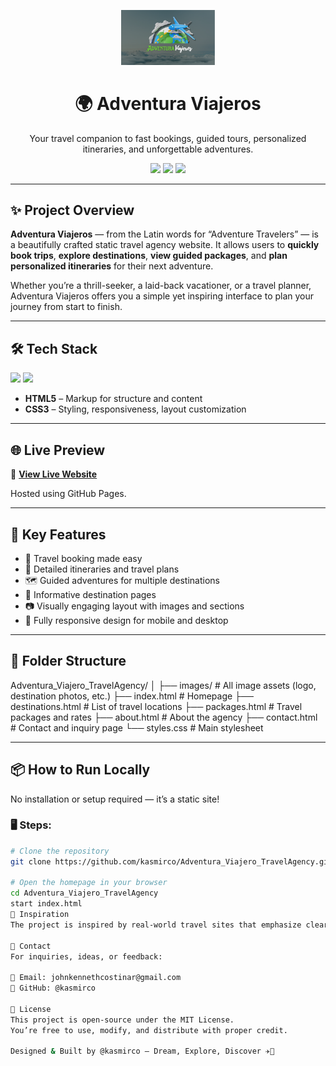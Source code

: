 <!-- Banner -->
<p align="center">
  <img src="https://raw.githubusercontent.com/kasmirco/Adventura_Viajero_TravelAgency/main/files/AV.PNG" width="150" alt="Adventura Viajeros Logo" />
</p>


<h1 align="center">🌍 Adventura Viajeros</h1>

<p align="center">
  Your travel companion to fast bookings, guided tours, personalized itineraries, and unforgettable adventures.
</p>

<p align="center">
  <img src="https://img.shields.io/badge/status-active-brightgreen.svg" />
  <img src="https://img.shields.io/badge/build-static-orange" />
  <img src="https://img.shields.io/badge/focus-travel%20&%20booking-blueviolet" />
</p>

---

## ✨ Project Overview

**Adventura Viajeros** — from the Latin words for “Adventure Travelers” — is a beautifully crafted static travel agency website. It allows users to **quickly book trips**, **explore destinations**, **view guided packages**, and **plan personalized itineraries** for their next adventure.

Whether you’re a thrill-seeker, a laid-back vacationer, or a travel planner, Adventura Viajeros offers you a simple yet inspiring interface to plan your journey from start to finish.

---

## 🛠️ Tech Stack

<p align="left">
  <img src="https://img.shields.io/badge/HTML5-E34F26?style=for-the-badge&logo=html5&logoColor=white" />
  <img src="https://img.shields.io/badge/CSS3-1572B6?style=for-the-badge&logo=css3&logoColor=white" />
</p>

- **HTML5** – Markup for structure and content  
- **CSS3** – Styling, responsiveness, layout customization

---

## 🌐 Live Preview

🔗 [**View Live Website**](https://kasmirco.github.io/Adventura_Viajero_TravelAgency/)

Hosted using GitHub Pages.

---

## 🧳 Key Features

- 🧭 Travel booking made easy
- 📌 Detailed itineraries and travel plans
- 🗺️ Guided adventures for multiple destinations
- 💬 Informative destination pages
- 📷 Visually engaging layout with images and sections
- 📱 Fully responsive design for mobile and desktop

---

## 📁 Folder Structure

Adventura_Viajero_TravelAgency/
│
├── images/ # All image assets (logo, destination photos, etc.)
├── index.html # Homepage
├── destinations.html # List of travel locations
├── packages.html # Travel packages and rates
├── about.html # About the agency
├── contact.html # Contact and inquiry page
└── styles.css # Main stylesheet

---

## 📦 How to Run Locally

No installation or setup required — it’s a static site!

### 🖥️ Steps:

```bash
# Clone the repository
git clone https://github.com/kasmirco/Adventura_Viajero_TravelAgency.git

# Open the homepage in your browser
cd Adventura_Viajero_TravelAgency
start index.html
🧠 Inspiration
The project is inspired by real-world travel sites that emphasize clear visuals, ease of booking, and destination storytelling. Adventura Viajeros aims to combine simplicity with a vibrant travel experience, making users feel ready to pack and go.

📧 Contact
For inquiries, ideas, or feedback:

📩 Email: johnkennethcostinar@gmail.com
🐙 GitHub: @kasmirco

📝 License
This project is open-source under the MIT License.
You’re free to use, modify, and distribute with proper credit.

Designed & Built by @kasmirco — Dream, Explore, Discover ✈️🧭
